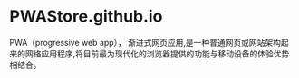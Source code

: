 # PWAStore.github.io
PWA（progressive web app）， 渐进式网页应用,是一种普通网页或网站架构起来的网络应用程序,将目前最为现代化的浏览器提供的功能与移动设备的体验优势相结合。
